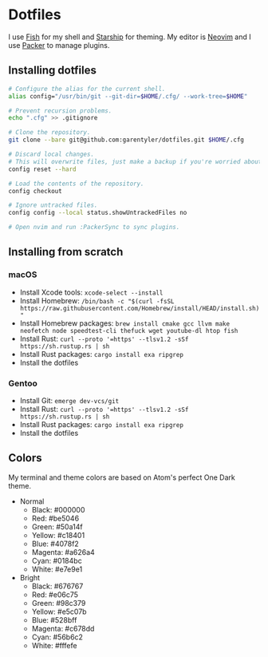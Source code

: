 # Dotfiles

I use [Fish](https://fishshell.com) for my shell and [Starship](https://starship.rs) for theming.
My editor is [Neovim](https://neovim.io) and I use [Packer](https://github.com/wbthomason/packer.nvim) to manage plugins.

## Installing dotfiles

```sh
# Configure the alias for the current shell.
alias config="/usr/bin/git --git-dir=$HOME/.cfg/ --work-tree=$HOME"

# Prevent recursion problems.
echo ".cfg" >> .gitignore

# Clone the repository.
git clone --bare git@github.com:garentyler/dotfiles.git $HOME/.cfg

# Discard local changes.
# This will overwrite files, just make a backup if you're worried about that.
config reset --hard

# Load the contents of the repository.
config checkout

# Ignore untracked files.
config config --local status.showUntrackedFiles no

# Open nvim and run :PackerSync to sync plugins.
```

## Installing from scratch

### macOS

- Install Xcode tools: `xcode-select --install`
- Install Homebrew: `/bin/bash -c "$(curl -fsSL https://raw.githubusercontent.com/Homebrew/install/HEAD/install.sh)"`
- Install Homebrew packages: `brew install cmake gcc llvm make neofetch node speedtest-cli thefuck wget youtube-dl htop fish`
- Install Rust: `curl --proto '=https' --tlsv1.2 -sSf https://sh.rustup.rs | sh`
- Install Rust packages: `cargo install exa ripgrep`
- Install the dotfiles

### Gentoo

- Install Git: `emerge dev-vcs/git`
- Install Rust: `curl --proto '=https' --tlsv1.2 -sSf https://sh.rustup.rs | sh`
- Install Rust packages: `cargo install exa ripgrep`
- Install the dotfiles

## Colors

My terminal and theme colors are based on Atom's perfect One Dark theme.

- Normal
  - Black: #000000
  - Red: #be5046
  - Green: #50a14f
  - Yellow: #c18401
  - Blue: #4078f2
  - Magenta: #a626a4
  - Cyan: #0184bc
  - White: #e7e9e1
- Bright
  - Black: #676767
  - Red: #e06c75
  - Green: #98c379
  - Yellow: #e5c07b
  - Blue: #528bff
  - Magenta: #c678dd
  - Cyan: #56b6c2
  - White: #fffefe

